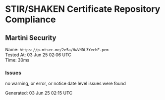 # STIR/SHAKEN Certificate Repository Compliance

## Martini Security

Name: `https://p.mtsec.me/2e5a/HwVNDL3YechF.pem`\
Tested At: 03 Jun 25 02:06 UTC\
Time: 30ms

### Issues

no warning, or error, or notice date level issues were found

Generated: 03 Jun 25 02:15 UTC